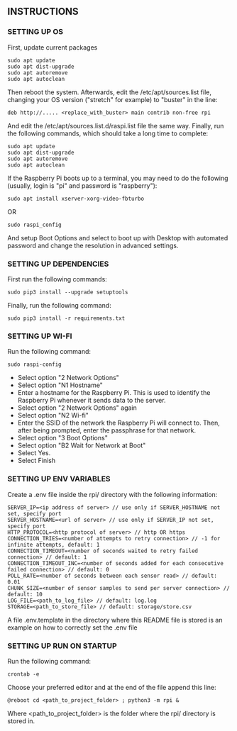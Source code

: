 ## INSTRUCTIONS

### SETTING UP OS

First, update current packages

	sudo apt update
	sudo apt dist-upgrade
	sudo apt autoremove
	sudo apt autoclean

Then reboot the system.
Afterwards, edit the /etc/apt/sources.list file, changing your OS version ("stretch" for example) to "buster" in the line:

	deb http://..... <replace_with_buster> main contrib non-free rpi

And edit the /etc/apt/sources.list.d/raspi.list file the same way.
Finally, run the following commands, which should take a long time to complete:

	sudo apt update
	sudo apt dist-upgrade
	sudo apt autoremove
	sudo apt autoclean

If the Raspberry Pi boots up to a terminal, you may need to do the following (usually, login is "pi" and password is "raspberry"):

	sudo apt install xserver-xorg-video-fbturbo

OR

	sudo raspi_config

And setup Boot Options and select to boot up with Desktop with automated password and change the resolution in advanced settings.

### SETTING UP DEPENDENCIES

First run the following commands:

	sudo pip3 install --upgrade setuptools

Finally, run the following command:

	sudo pip3 install -r requirements.txt

### SETTING UP WI-FI

Run the following command:

	sudo raspi-config

- Select option "2 Network Options"
- Select option "N1 Hostname"
- Enter a hostname for the Raspberry Pi. This is used to identify the Raspberry Pi whenever it sends data to the server.
- Select option "2 Network Options" again
- Select option "N2 Wi-fi"
- Enter the SSID of the network the Raspberry Pi will connect to. Then, after being prompted, enter the passphrase for that network.
- Select option "3 Boot Options"
- Select option "B2 Wait for Network at Boot"
- Select Yes.
- Select Finish

### SETTING UP ENV VARIABLES

Create a .env file inside the rpi/ directory with the following information:

	SERVER_IP=<ip address of server> // use only if SERVER_HOSTNAME not set, specify port
	SERVER_HOSTNAME=<url of server> // use only if SERVER_IP not set, specify port
	HTTP_PROTOCOL=<http protocol of server> // http OR https
	CONNECTION_TRIES=<number of attempts to retry connection> // -1 for infinite attempts, default: 1
	CONNECTION_TIMEOUT=<number of seconds waited to retry failed connection> // default: 1
	CONNECTION_TIMEOUT_INC=<number of seconds added for each consecutive failed connection> // default: 0
	POLL_RATE=<number of seconds between each sensor read> // default: 0.01
	CHUNK_SIZE=<number of sensor samples to send per server connection> // default: 10
	LOG_FILE=<path_to_log_file> // default: log.log
    STORAGE=<path_to_store_file> // default: storage/store.csv

A file .env.template in the directory where this README file is stored is an example on how to correctly set the .env file
	
### SETTING UP RUN ON STARTUP

Run the following command:

	crontab -e
	
Choose your preferred editor and at the end of the file append this line:

	@reboot cd <path_to_project_folder> ; python3 -m rpi &
	
Where <path_to_project_folder> is the folder where the rpi/ directory is stored in.
